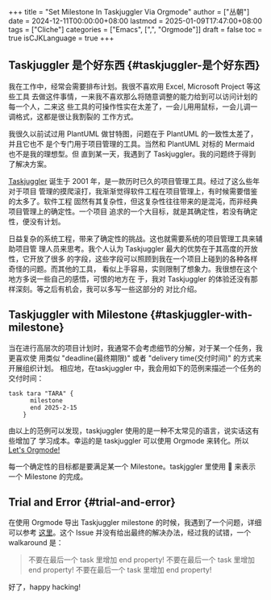 +++
title = "Set Milestone In Taskjuggler Via Orgmode"
author = ["丛朝"]
date = 2024-12-11T00:00:00+08:00
lastmod = 2025-01-09T17:47:00+08:00
tags = ["Cliche"]
categories = ["Emacs", [",", "Orgmode"]]
draft = false
toc = true
isCJKLanguage = true
+++

## Taskjuggler 是个好东西 {#taskjuggler-是个好东西}

我在工作中，经常会需要排布计划。我很不喜欢用 Excel, Microsoft Project 等这些工具
去做这件事情，一来我不喜欢那么将随意调整的能力给到可以访问计划的每一个人，二来这
些工具的可操作性实在太差了，一会儿用用鼠标，一会儿调一调格式，这都是很让我割裂的
工作方式。

我很久以前试过用 PlantUML 做甘特图，问题在于 PlantUML 的一致性太差了，并且它也不
是个专门用于项目管理的工具。当然和 PlantUML 对标的 Mermaid 也不是我的理想型。但
直到某一天，我遇到了 Taskjuggler。我的问题终于得到了解决方案。

[Taskjuggler](https://taskjuggler.org/) 诞生于 2001 年，是一款历时已久的项目管理工具。经过了这么些年对于项目
管理的摸爬滚打，我渐渐觉得软件工程在项目管理上，有时候需要借鉴的太多了。软件工程
固然有其复杂性，但这复杂性往往带来的是混沌，而非经典项目管理上的确定性。一个项目
追求的一个大目标，就是其确定性，若没有确定性，便没有计划。

日益复杂的系统工程，带来了确定性的挑战。这也就需要系统的项目管理工具来辅助项目管
理人员来思考。我个人认为 Taskjuggler 最大的优势在于其高度的开放性，它开放了很多
的字段，这些字段可以照顾到我在一个项目上碰到的各种各样奇怪的问题。而其他的工具，
看似上手容易，实则限制了想象力。我很想在这个地方多说一些自己的感悟，可恨的地方在
于，我对 Taskjuggler 的体验还没有那样深刻。等之后有机会，我可以多写一些这部分的
对比介绍。


## Taskjuggler with Milestone {#taskjuggler-with-milestone}

当在进行高层次的项目计划时，我通常不会考虑细节的分解，对于某一个任务，我更喜欢使
用类似 "deadline(最终期限)" 或者 "delivery time(交付时间)" 的方式来开展组织计划。
相应地，在taskjuggler 中，我会用如下的范例来描述一个任务的交付时间：

```taskjuggler
task tara "TARA" {
      milestone
      end 2025-2-15
    }
```

由以上的范例可以发现，taskjuggler 使用的是一种不太常见的语言，说实话这有些增加了
学习成本。幸运的是 taskjuggler 可以使用 Orgmode 来转化。所以 [Let's Orgmode!](https://orgmode.org/worg/exporters/taskjuggler/ox-taskjuggler.html)

每一个确定性的目标都是要满足某一个 Milestone。taskjggler 里使用 🔶 来表示一个
Milestone 的完成。


## Trial and Error {#trial-and-error}

在使用 Orgmode 导出 Taskjuggler milestone 的时候，我遇到了一个问题，详细可以参考
[这里](https://github.com/taskjuggler/TaskJuggler/issues/236)。这个 Issue 并没有给出最终的解决办法，经过我的试错，一个 walkaround 是：

> 不要在最后一个 task 里增加 end property!
> 不要在最后一个 task 里增加 end property!
> 不要在最后一个 task 里增加 end property!

好了，happy hacking!
